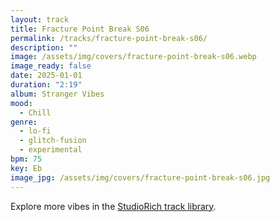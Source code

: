 ```yaml
---
layout: track
title: Fracture Point Break S06
permalink: /tracks/fracture-point-break-s06/
description: ""
image: /assets/img/covers/fracture-point-break-s06.webp
image_ready: false
date: 2025-01-01
duration: "2:19"
album: Stranger Vibes
mood:
  - Chill
genre:
  - lo-fi
  - glitch-fusion
  - experimental
bpm: 75
key: Eb
image_jpg: /assets/img/covers/fracture-point-break-s06.jpg
---
```


Explore more vibes in the [StudioRich track library](/tracks/).
